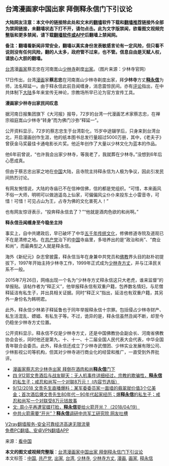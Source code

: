  <h2>台湾漫画家中国出家 拜倒释永信门下引议论</h2> <p class="notice"><b>大陆网友注意：本文中的链接除此处和文末的<a href="https://github.com/bannedbook/fanqiang" >翻墙</a>软件下载和<a href="https://github.com/killgcd/justmysocks/blob/master/README.md">翻墙推荐</a>链接外全部为禁网链接，未翻墙状态下打不开，请勿点击。此为文字版禁闻，欲看图文视频完整版和更多禁闻，请下载<a href="https://github.com/bannedbook/fanqiang">翻墙软件或APP</a>后翻墙上禁闻网。</p><p>备注：翻墙看新闻非常安全，翻墙以真实身份发表敏感言论有一定风险，但只看不说则没有任何风险，翻的人太多，政府管不过来，也不管。信息自由是天赋人权，请放心大胆的翻墙。</b></p>  <div class="entry"> <p id="conimg"></p> <p><a href="https://www.bannedbook.org/bnews/tag/%e5%8f%b0%e6%b9%be/" class="st_tag internal_tag" rel="tag" title="标签 台湾 下的日志">台湾</a>漫<a href="https://www.bannedbook.org/bnews/tag/%E7%94%BB%E5%AE%B6/" class="st_tag internal_tag" rel="tag" title="标签 画家 下的日志">画家</a>蔡志忠在河南嵩山<a href="https://www.bannedbook.org/bnews/tag/%e5%b0%91%e6%9e%97%e5%af%ba/" class="st_tag internal_tag" rel="tag" title="标签 少林寺 下的日志">少林寺</a>剃度<a href="https://www.bannedbook.org/bnews/tag/%E5%87%BA%E5%AE%B6/" class="st_tag internal_tag" rel="tag" title="标签 出家 下的日志">出家</a>。（图片来源：少林寺官网）</p> <p>17日传出，台湾<a href="https://www.bannedbook.org/bnews/tag/%e6%bc%ab%e7%94%bb/" class="st_tag internal_tag" rel="tag" title="标签 漫画 下的日志">漫画</a>家<strong>蔡志忠</strong>在河南嵩山少林寺剃度出家，拜<strong>少林寺</strong>方丈<strong><a href="https://www.bannedbook.org/bnews/tag/%e9%87%8a%e6%b0%b8%e4%bf%a1/" class="st_tag internal_tag" rel="tag" title="标签 释永信 下的日志">释永信</a></strong>为师，法名释延一。由于释永信此前丑闻缠身，消息震惊民间。亦有<span class='wp_keywordlink_affiliate'><a href="https://www.bannedbook.org/bnews/comments/" title="新闻评论" target="_blank">评论</a></span>指出，在中共体制下<span class='wp_keywordlink_affiliate'><a href="https://www.bannedbook.org/" title="大陆" target="_blank">大陆</a></span>多年来宣传无神论，宗教场所早已沦为官方宣传工具。</p> <p><strong>漫画家少林寺出家民间叹息</strong></p>  <p>据河南日报集团旗下《大河报》报导，72岁的台湾一代漫画艺术家蔡志忠，在禅宗祖庭嵩山少林寺“转身”而为佛门沙弥“释延一”。</p> <p>公开资料显示，72岁的蔡志忠生于台湾彰化，15岁中途辍学后，只身来到台湾台北，开启漫画创作生涯，他的纸本图书总发行量超过5000万册，其中，《老夫子》曾获金马奖最佳卡通电影长片奖。他近年创作了大量以少林文化为蓝本的作品。</p> <p>他6年前曾说，“也许我会出家少林寺，等我老了，我就葬在少林寺。”没想到6年后心愿成真。</p> <p>但由于蔡志忠出家之地在<span class='wp_keywordlink_affiliate'><a href="https://www.bannedbook.org/" title="中国" target="_blank">中国</a></span>大陆，且寺院主持释永信为人极为争议，因此引发民间热烈讨论。</p>  <p>有网友惋惜说，大陆的寺庙已不在信神信佛，信的都是党组织。“可惜，本来画风不俗一大师，明明可以做逍遥岛上仙家，可偏偏风尘仆仆来投东土小雷音寺，可惜！可惜！可见占山为王，占寺为佛的文化害死人！”</p> <p>也有网友惊讶表示，“投奔释永信去了？”“他就是酒肉色欲的和尚啊。”</p> <p><strong>释永信丑闻缠身至今稳坐主持</strong></p> <p>事实上，自中共建政后，早已破坏了中华<span class='wp_keywordlink'><a href="https://www.bannedbook.org/forum24/topic769.html" title="上下五千年历史真貌" target="_blank">五千年</a></span><span class='wp_keywordlink_affiliate'><a href="https://www.bannedbook.org/bnews/tculture/" title="传统文化" target="_blank">传统文化</a></span>，修佛修道寺院及道观已不在是清修之地。在<a href="https://www.bannedbook.org/bnews/tag/%e5%85%b1%e4%ba%a7%e5%85%9a/" class="st_tag internal_tag" rel="tag" title="标签 共产党 下的日志">共产党</a>治下的<a href="https://www.bannedbook.org/bnews/tag/%E4%B8%AD%E5%9B%BD/" class="st_tag internal_tag" rel="tag" title="标签 中国 下的日志">中国</a>寺庙里，多培养出的是“政治和尚”、“商业和尚”，而最典型之人就是释永信。</p>  <p>海外《新纪元》杂志曾披露，释永信当年在身兼中共党员和<span class='wp_keywordlink'><a href="https://www.qi-gong.me/buddhism/" title="佛教" target="_blank">佛教</a></span>界头目的赵朴初提拔下，1997年开始主持少林寺工作，1999年正式成为<a href="https://www.bannedbook.org/bnews/tag/%e5%b0%91%e6%9e%97%e5%af%ba%e6%96%b9%e4%b8%88/" class="st_tag internal_tag" rel="tag" title="标签 少林寺方丈 下的日志">少林寺方丈</a>，并与江泽民关系不一般。</p> <p>2015年7月26日，网络出现一个名为“少林寺方丈释永信这只大老虎，谁来监督”的举报贴。该帖作者为“释正义”，他举报释永信有双重户籍，包养数名情妇，与尼僧释延洁有私生子，并出具相关证据。同时“释正义”指出，延洁也有双重户籍，其另外一身份名为韩明君。</p> <p>此外，释永信少林弟子释延鲁也于同年举报释永信十宗罪。包括侵占少林寺财产、私生活混乱、嫖娼、有私生子等。不过，诡异的是，释永信虽然丑闻不断，却至今仍稳坐少林寺方丈位置。</p> <p>公开资料显示，释永信不仅是少林寺方丈，还是中国佛教协会副会长、河南省佛教协会会长，同时他还是第九、十、十一、十二届全国人民代表大会代表，中华全国青年联合会委员。此外，释永信还成立了少林寺武僧团、少林实业发展有限公司、少林影视公司等机构，但其对少林寺进行商业化的经营和推广，一直受到外界批评。</p>  <ul class='op-related-articles' title='相关阅读'> <li><a href='https://www.bannedbook.org/bnews/comments/20201118/1433007.html' target='_blank'>漫画家蔡志忠少林寺出家 拜倒在酒肉和尚<b>释永信</b>门下</a></li> <li><a href='https://www.bannedbook.org/bnews/guowengui/20180913/997329.html' target='_blank'>四 912郭文贵酒后与战友聊天：无人机事件详细经过，宗教的欺骗性，<b>释永信</b>的私生子；戒忍和尚写一个对联8万元！ (内容节选版）</a></li> <li><a href='https://www.bannedbook.org/bnews/guowengui/20180913/997197.html' target='_blank'>9/12/2018 文贵先生直播爆料：某军委委员家一面墙的翡翠就价值3个亿美金；首次酒后爆文贵先生80年代－90年代起家经历；爆<b>释永信</b>的私生子；戒忍和尚写一个对联受8万元钱故事</a></li> <li><a href='https://www.bannedbook.org/bnews/ssgc/20180420/930883.html' target='_blank'>文: 周小平再遭官媒打脸&#65292;<b>释永信</b>要给火箭开光&#65311;&#65288;2018/04/19&#65289;</a></li> <li><a href='https://www.bannedbook.org/bnews/cbnews/20180419/930425.html' target='_blank'>中共火箭需要“开光”？<b>释永信</b>调研中共军工研究院 网友吐槽</a></li> </ul> <p class="texttj"> <a href="https://www.bannedbook.org/forum23/topic22702.html" target="_blank">V2ray翻墙服务-安全可靠经济高速无限流量</a><br/> <a href="https://github.com/bannedbook/fanqiang/wiki/%E7%A6%81%E9%97%BB%E7%BD%91%E5%AE%89%E5%8D%93%E7%BF%BB%E5%A2%99%E6%96%B0%E9%97%BBAPP" target="_blank">免费PC翻墙、安卓VPN翻墙APP</a></p><p> 来源：<span class='wp_keywordlink_affiliate'><a href="https://www.secretchina.com/" title="看中国" target="_blank">看中国</a></span> </p><a name='sharetosocial'></a>       <div><b>本文的图文或视频完整版</b>：<a href='https://www.bannedbook.org/bnews/cbnews/20201119/1433555.html'>台湾漫画家中国出家 拜倒释永信门下引议论</a></div>  </div><!--END ENTRY--> <div class="postfooter"> <div>本文标签：<a href="https://www.bannedbook.org/bnews/tag/%E4%B8%AD%E5%9B%BD/" rel="tag">中国</a>, <a href="https://www.bannedbook.org/bnews/tag/%e5%85%b1%e4%ba%a7%e5%85%9a/" rel="tag">共产党</a>, <a href="https://www.bannedbook.org/bnews/tag/%E5%87%BA%E5%AE%B6/" rel="tag">出家</a>, <a href="https://www.bannedbook.org/bnews/tag/%e5%8f%b0%e6%b9%be/" rel="tag">台湾</a>, <a href="https://www.bannedbook.org/bnews/tag/%e5%b0%91%e6%9e%97%e5%af%ba/" rel="tag">少林寺</a>, <a href="https://www.bannedbook.org/bnews/tag/%e5%b0%91%e6%9e%97%e5%af%ba%e6%96%b9%e4%b8%88/" rel="tag">少林寺方丈</a>, <a href="https://www.bannedbook.org/bnews/tag/%e6%bc%ab%e7%94%bb/" rel="tag">漫画</a>, <a href="https://www.bannedbook.org/bnews/tag/%E7%94%BB%E5%AE%B6/" rel="tag">画家</a>, <a href="https://www.bannedbook.org/bnews/tag/%e9%87%8a%e6%b0%b8%e4%bf%a1/" rel="tag">释永信</a></div>  </div><!--END POSTFOOTER--> 